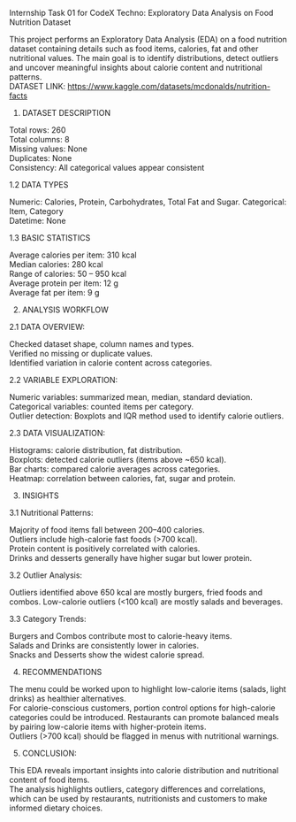 Internship Task 01 for CodeX Techno: Exploratory Data Analysis on Food Nutrition Dataset

This project performs an Exploratory Data Analysis (EDA) on a food nutrition dataset containing details such as food items, calories, fat and other nutritional values. 
The main goal is to identify distributions, detect outliers and uncover meaningful insights about calorie content and nutritional patterns.
<br>DATASET LINK: https://www.kaggle.com/datasets/mcdonalds/nutrition-facts<br>
1. DATASET DESCRIPTION

Total rows: 260<br>
Total columns: 8<br>
Missing values: None<br>
Duplicates: None<br>
Consistency: All categorical values appear consistent<br>

1.2 DATA TYPES

Numeric: Calories, Protein, Carbohydrates, Total Fat and Sugar.
Categorical: Item, Category<br>
Datetime: None<br>

1.3 BASIC STATISTICS

Average calories per item: 310 kcal<br>
Median calories: 280 kcal<br>
Range of calories: 50 – 950 kcal<br>
Average protein per item: 12 g<br>
Average fat per item: 9 g<br>

2. ANALYSIS WORKFLOW

2.1 DATA OVERVIEW:

Checked dataset shape, column names and types.<br>
Verified no missing or duplicate values.<br>
Identified variation in calorie content across categories.<br>


2.2 VARIABLE EXPLORATION:

Numeric variables: summarized mean, median, standard deviation.<br>
Categorical variables: counted items per category.<br>
Outlier detection: Boxplots and IQR method used to identify calorie outliers.<br>


2.3 DATA VISUALIZATION:

Histograms: calorie distribution, fat distribution.<br>
Boxplots: detected calorie outliers (items above ~650 kcal).<br>
Bar charts: compared calorie averages across categories.<br>
Heatmap: correlation between calories, fat, sugar and protein.<br>

3. INSIGHTS

3.1 Nutritional Patterns:

Majority of food items fall between 200–400 calories.<br>
Outliers include high-calorie fast foods (>700 kcal).<br>
Protein content is positively correlated with calories.<br>
Drinks and desserts generally have higher sugar but lower protein.<br>

3.2 Outlier Analysis:

Outliers identified above 650 kcal are mostly burgers, fried foods and combos.
Low-calorie outliers (<100 kcal) are mostly salads and beverages.

3.3 Category Trends:

Burgers and Combos contribute most to calorie-heavy items.<br>
Salads and Drinks are consistently lower in calories.<br>
Snacks and Desserts show the widest calorie spread.<br>


4. RECOMMENDATIONS

The menu could be worked upon to highlight low-calorie items (salads, light drinks) as healthier alternatives.<br>
For calorie-conscious customers,  portion control options for high-calorie categories could be introduced.
Restaurants can promote balanced meals by pairing low-calorie items with higher-protein items.<br>
Outliers (>700 kcal) should be flagged in menus with nutritional warnings.<br>


5. CONCLUSION:

This EDA reveals important insights into calorie distribution and nutritional content of food items. <br>
The analysis highlights outliers, category differences and correlations, which can be used by 
restaurants, nutritionists and customers to make informed dietary choices.<br>
